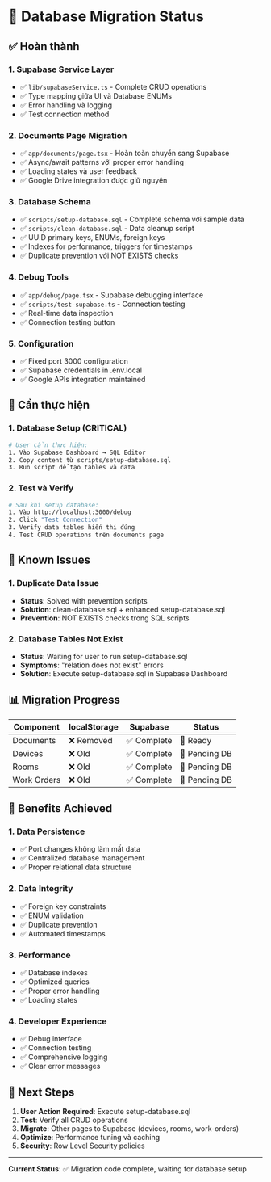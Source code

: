 # 🎯 Database Migration Status

## ✅ Hoàn thành

### 1. Supabase Service Layer
- ✅ `lib/supabaseService.ts` - Complete CRUD operations
- ✅ Type mapping giữa UI và Database ENUMs  
- ✅ Error handling và logging
- ✅ Test connection method

### 2. Documents Page Migration
- ✅ `app/documents/page.tsx` - Hoàn toàn chuyển sang Supabase
- ✅ Async/await patterns với proper error handling
- ✅ Loading states và user feedback  
- ✅ Google Drive integration được giữ nguyên

### 3. Database Schema
- ✅ `scripts/setup-database.sql` - Complete schema với sample data
- ✅ `scripts/clean-database.sql` - Data cleanup script
- ✅ UUID primary keys, ENUMs, foreign keys
- ✅ Indexes for performance, triggers for timestamps
- ✅ Duplicate prevention với NOT EXISTS checks

### 4. Debug Tools
- ✅ `app/debug/page.tsx` - Supabase debugging interface
- ✅ `scripts/test-supabase.ts` - Connection testing
- ✅ Real-time data inspection
- ✅ Connection testing button

### 5. Configuration
- ✅ Fixed port 3000 configuration
- ✅ Supabase credentials in .env.local
- ✅ Google APIs integration maintained

## 🔄 Cần thực hiện

### 1. Database Setup (CRITICAL)
```bash
# User cần thực hiện:
1. Vào Supabase Dashboard → SQL Editor
2. Copy content từ scripts/setup-database.sql
3. Run script để tạo tables và data
```

### 2. Test và Verify
```bash
# Sau khi setup database:
1. Vào http://localhost:3000/debug
2. Click "Test Connection" 
3. Verify data tables hiển thị đúng
4. Test CRUD operations trên documents page
```

## 🚨 Known Issues

### 1. Duplicate Data Issue
- **Status**: Solved with prevention scripts
- **Solution**: clean-database.sql + enhanced setup-database.sql
- **Prevention**: NOT EXISTS checks trong SQL scripts

### 2. Database Tables Not Exist
- **Status**: Waiting for user to run setup-database.sql
- **Symptoms**: "relation does not exist" errors
- **Solution**: Execute setup-database.sql in Supabase Dashboard

## 📊 Migration Progress

| Component | localStorage | Supabase | Status |
|-----------|-------------|----------|---------|
| Documents | ❌ Removed | ✅ Complete | 🎯 Ready |
| Devices | ❌ Old | ✅ Complete | 🔄 Pending DB |
| Rooms | ❌ Old | ✅ Complete | 🔄 Pending DB |  
| Work Orders | ❌ Old | ✅ Complete | 🔄 Pending DB |

## 🎉 Benefits Achieved

### 1. Data Persistence
- ✅ Port changes không làm mất data
- ✅ Centralized database management
- ✅ Proper relational data structure

### 2. Data Integrity  
- ✅ Foreign key constraints
- ✅ ENUM validation
- ✅ Duplicate prevention
- ✅ Automated timestamps

### 3. Performance
- ✅ Database indexes
- ✅ Optimized queries
- ✅ Proper error handling
- ✅ Loading states

### 4. Developer Experience
- ✅ Debug interface
- ✅ Connection testing
- ✅ Comprehensive logging
- ✅ Clear error messages

## 🚀 Next Steps

1. **User Action Required**: Execute setup-database.sql
2. **Test**: Verify all CRUD operations  
3. **Migrate**: Other pages to Supabase (devices, rooms, work-orders)
4. **Optimize**: Performance tuning và caching
5. **Security**: Row Level Security policies

---
**Current Status**: ✅ Migration code complete, waiting for database setup
